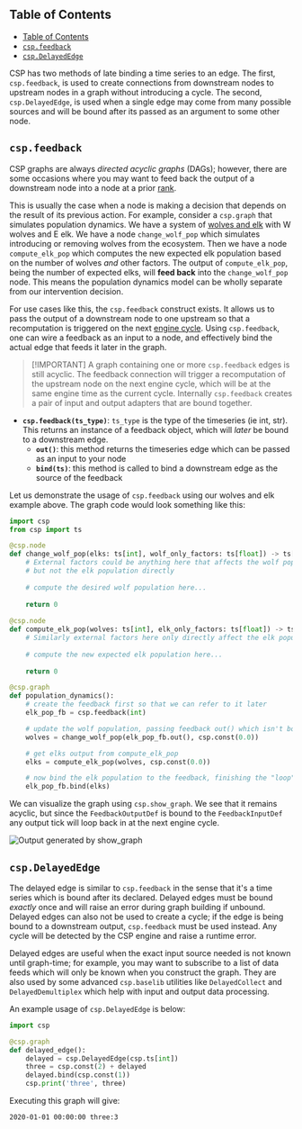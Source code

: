 ## Table of Contents

- [Table of Contents](#table-of-contents)
- [`csp.feedback`](#cspfeedback)
- [`csp.DelayedEdge`](#cspdelayededge)

CSP has two methods of late binding a time series to an edge. The first, `csp.feedback`, is used to create connections from downstream nodes to upstream nodes in a graph without introducing a cycle.
The second, `csp.DelayedEdge`, is used when a single edge may come from many possible sources and will be bound after its passed as an argument to some other node.

## `csp.feedback`

CSP graphs are always *directed acyclic graphs* (DAGs); however, there are some occasions where you may want to feed back the output of a downstream node into a node at a prior [rank](CSP-Graph#Graph-Propagation-and-Single-Dispatch).

This is usually the case when a node is making a decision that depends on the result of its previous action.
For example, consider a `csp.graph` that simulates population dynamics. We have a system of [wolves and elk](https://www.yellowstonepark.com/things-to-do/wildlife/wolf-reintroduction-changes-ecosystem/) with W wolves and E elk.
We have a node `change_wolf_pop` which simulates introducing or removing wolves from the ecosystem. Then we have a node `compute_elk_pop` which computes the new expected elk population based on the number of wolves *and* other factors.
The output of `compute_elk_pop`, being the number of expected elks, will **feed back** into the `change_wolf_pop` node. This means the population dynamics model can be wholly separate from our intervention decision.

For use cases like this, the `csp.feedback` construct exists. It allows us to pass the output of a downstream node to one upstream so that a recomputation is triggered on the next [engine cycle](CSP-Graph#Graph-Propagation-and-Single-Dispatch).
Using `csp.feedback`, one can wire a feedback as an input to a node, and effectively bind the actual edge that feeds it later in the graph.

> \[!IMPORTANT\]
> A graph containing one or more `csp.feedback` edges is still acyclic. The feedback connection will trigger a recomputation of the upstream node on the next engine cycle, which will be at the same engine time as the current cycle. Internally `csp.feedback` creates a pair of input and output adapters that are bound together.

- **`csp.feedback(ts_type)`**: `ts_type` is the type of the timeseries (ie int, str).
  This returns an instance of a feedback object, which will *later* be bound to a downstream edge.
  - **`out()`**: this method returns the timeseries edge which can be passed as an input to your node
  - **`bind(ts)`**: this method is called to bind a downstream edge as the source of the feedback

Let us demonstrate the usage of `csp.feedback` using our wolves and elk example above. The graph code would look something like this:

```python
import csp
from csp import ts

@csp.node
def change_wolf_pop(elks: ts[int], wolf_only_factors: ts[float]) -> ts[int]:
    # External factors could be anything here that affects the wolf population
    # but not the elk population directly
    
    # compute the desired wolf population here...
    
    return 0
    
@csp.node
def compute_elk_pop(wolves: ts[int], elk_only_factors: ts[float]) -> ts[int]:
    # Similarly external factors here only directly affect the elk population
    
    # compute the new expected elk population here...
    
    return 0

@csp.graph
def population_dynamics():
    # create the feedback first so that we can refer to it later
    elk_pop_fb = csp.feedback(int)

    # update the wolf population, passing feedback out() which isn't bound yet
    wolves = change_wolf_pop(elk_pop_fb.out(), csp.const(0.0))

    # get elks output from compute_elk_pop
    elks = compute_elk_pop(wolves, csp.const(0.0))

    # now bind the elk population to the feedback, finishing the "loop"
    elk_pop_fb.bind(elks)
```

We can visualize the graph using `csp.show_graph`. We see that it remains acyclic, but since the `FeedbackOutputDef` is bound to the `FeedbackInputDef` any output tick will loop back in at the next engine cycle.

![Output generated by show_graph](images/feedback-graph.png)

## `csp.DelayedEdge`

The delayed edge is similar to `csp.feedback` in the sense that it's a time series which is bound after its declared. Delayed edges must be bound *exactly* once and will raise an error during graph building if unbound.
Delayed edges can also not be used to create a cycle; if the edge is being bound to a downstream output, `csp.feedback` must be used instead. Any cycle will be detected by the CSP engine and raise a runtime error.

Delayed edges are useful when the exact input source needed is not known until graph-time; for example, you may want to subscribe to a list of data feeds which will only be known when you construct the graph.
They are also used by some advanced `csp.baselib` utilities like `DelayedCollect` and `DelayedDemultiplex` which help with input and output data processing.

An example usage of `csp.DelayedEdge` is below:

```python
import csp

@csp.graph
def delayed_edge():
    delayed = csp.DelayedEdge(csp.ts[int])
    three = csp.const(2) + delayed
    delayed.bind(csp.const(1))
    csp.print('three', three)
```

Executing this graph will give:

```
2020-01-01 00:00:00 three:3
```
